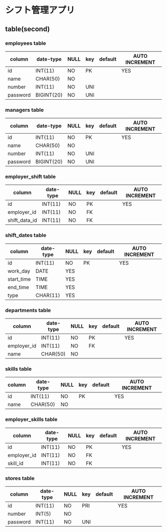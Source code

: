 # シフト管理アプリ
## table(second)

### employees table
| column   | date-type  | NULL | key | default | AUTO INCREMENT |
| -------- | ---------- | ---- | --- | ------- | -------------- |
| id       | INT(11)    | NO   | PK  |         | YES            |
| name     | CHAR(50)   | NO   |     |         |                |
| number   | INT(11)    | NO   | UNI |         |                |
| password | BIGINT(20) | NO   | UNI |         |                |

### managers table
| column   | date-type  | NULL | key | default | AUTO INCREMENT |
| -------- | ---------- | ---- | --- | ------- | -------------- |
| id       | INT(11)    | NO   | PK  |         | YES            |
| name     | CHAR(50)   | NO   |     |         |                |
| number   | INT(11)    | NO   | UNI |         |                |
| password | BIGINT(20) | NO   | UNI |         |                |

### employer_shift table
| column        | date-type | NULL | key | default | AUTO INCREMENT |
| ------------- | --------- | ---- | --- | ------- | -------------- |
| id            | INT(11)   | NO   | PK  |         | YES            |
| employer_id   | INT(11)   | NO   | FK  |         |                |
| shift_data_id | INT(11)   | NO   | FK  |         |                |

### shift_dates table
| column     | date-type | NULL | key | default | AUTO INCREMENT |
| ---------- | --------- | ---- | --- | ------- | -------------- |
| id         | INT(11)   | NO   | PK  |         | YES            |
| work_day   | DATE      | YES  |     |         |                |
| start_time | TIME      | YES  |     |         |                |
| end_time   | TIME      | YES  |     |         |                |
| type       | CHAR(11)  | YES  |     |         |                |

<!-- ### all_shift table
| column            | date-type | NULL | key | default | AUTO INCREMENT |
| ----------------- | --------- | ---- | --- | ------- | -------------- |
| id                | INT(11)   | NO   | PK  |         | YES            |
| employer_shift_id | INT(11)   | NO   | FK  |         |                |

### decided_shift table
| column                 | date-type | NULL | key | default | AUTO INCREMENT |
| ---------------------- | --------- | ---- | --- | ------- | -------------- |
| id                     | INT(11)   | NO   | PK  |         | YES            |
| all_temporary_shift_id | INT(11)   | NO   | FK  |         |                | -->

### departments table
| column      | date-type | NULL | key | default | AUTO INCREMENT |
| ----------- | --------- | ---- | --- | ------- | -------------- |
| id          | INT(11)   | NO   | PK  |         | YES            |
| employer_id | INT(11)   | NO   | FK  |         |                |
| name        | CHAR(50)  | NO   |     |         |                |

### skills table
| column | date-type | NULL | key | default | AUTO INCREMENT |
| ------ | --------- | ---- | --- | ------- | -------------- |
| id     | INT(11)   | NO   | PK  |         | YES            |
| name   | CHAR(50)  | NO   |     |         |                |

### employer_skills table
| column      | date-type | NULL | key | default | AUTO INCREMENT |
| ----------- | --------- | ---- | --- | ------- | -------------- |
| id          | INT(11)   | NO   | PK  |         | YES            |
| employer_id | INT(11)   | NO   | FK  |         |                |
| skill_id    | INT(11)   | NO   | FK  |         |                |

### stores table
| column   | date-type | NULL | key | default | AUTO INCREMENT |
| -------- | --------- | ---- | --- | ------- | -------------- |
| id       | INT(11)   | NO   | PRI |         | YES            |
| number   | INT(5)    | NO   |     |         |                |
| password | INT(11)   | NO   | UNI |         |                |
